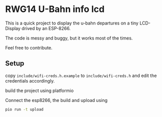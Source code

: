 RWG14 U-Bahn info lcd
==

This is a quick project to display the u-bahn departures on a tiny LCD-Display drived by an ESP-8266.

The code is messy and buggy, but it works most of the times.

Feel free to contribute.


## Setup

copy `include/wifi-creds.h.example` to `include/wifi-creds.h` and edit the credentials accordingly.

build the project using platformio


Connect the esp8266, the build and upload using
```bash
pio run -t upload
```
